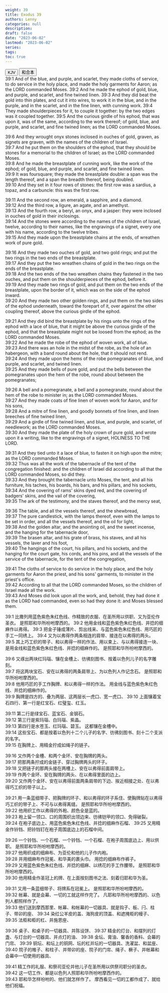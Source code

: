 ```yaml
---
weight: 39
title: Exodus 39
authors: Lenny
categories: null
description: 
draft: false
date: "2023-06-02"
lastmod: "2023-06-02"
series: 
tags: 
toc: true
---
```


<!--more-->

<!-- Tab links -->
<div class="tab">
  <button class="tablinks active" onclick="tablabel(event, 'english')">KJV</button>
  <button class="tablinks" onclick="tablabel(event, 'chinese')">和合本</button>
  
</div>

<!-- Tab content -->
<div id="english" class="tabcontent" style="display:block">
39:1 And of the blue, and purple, and scarlet, they made cloths of service, to do service in the holy place, and made the holy garments for Aaron; as the LORD commanded Moses.  
39:2 And he made the ephod of gold, blue, and purple, and scarlet, and fine twined linen.  
39:3 And they did beat the gold into thin plates, and cut it into wires, to work it in the blue, and in the purple, and in the scarlet, and in the fine linen, with cunning work.  
39:4 They made shoulderpieces for it, to couple it together: by the two edges was it coupled together.  
39:5 And the curious girdle of his ephod, that was upon it, was of the same, according to the work thereof; of gold, blue, and purple, and scarlet, and fine twined linen; as the LORD commanded Moses.  

39:6 And they wrought onyx stones inclosed in ouches of gold, graven, as signets are graven, with the names of the children of Israel.  
39:7 And he put them on the shoulders of the ephod, that they should be stones for a memorial to the children of Israel; as the LORD commanded Moses.  
39:8 And he made the breastplate of cunning work, like the work of the ephod; of gold, blue, and purple, and scarlet, and fine twined linen.  
39:9 It was foursquare; they made the breastplate double: a span was the length thereof, and a span the breadth thereof, being doubled.  
39:10 And they set in it four rows of stones: the first row was a sardius, a topaz, and a carbuncle: this was the first row.  

39:11 And the second row, an emerald, a sapphire, and a diamond.  
39:12 And the third row, a ligure, an agate, and an amethyst.  
39:13 And the fourth row, a beryl, an onyx, and a jasper: they were inclosed in ouches of gold in their inclosings.  
39:14 And the stones were according to the names of the children of Israel, twelve, according to their names, like the engravings of a signet, every one with his name, according to the twelve tribes.  
39:15 And they made upon the breastplate chains at the ends, of wreathen work of pure gold.  

39:16 And they made two ouches of gold, and two gold rings; and put the two rings in the two ends of the breastplate.  
39:17 And they put the two wreathen chains of gold in the two rings on the ends of the breastplate.  
39:18 And the two ends of the two wreathen chains they fastened in the two ouches, and put them on the shoulderpieces of the ephod, before it.  
39:19 And they made two rings of gold, and put them on the two ends of the breastplate, upon the border of it, which was on the side of the ephod inward.  
39:20 And they made two other golden rings, and put them on the two sides of the ephod underneath, toward the forepart of it, over against the other coupling thereof, above the curious girdle of the ephod.  

39:21 And they did bind the breastplate by his rings unto the rings of the ephod with a lace of blue, that it might be above the curious girdle of the ephod, and that the breastplate might not be loosed from the ephod; as the LORD commanded Moses.  
39:22 And he made the robe of the ephod of woven work, all of blue.  
39:23 And there was an hole in the midst of the robe, as the hole of an habergeon, with a band round about the hole, that it should not rend.  
39:24 And they made upon the hems of the robe pomegranates of blue, and purple, and scarlet, and twined linen.  
39:25 And they made bells of pure gold, and put the bells between the pomegranates upon the hem of the robe, round about between the pomegranates;  

39:26 A bell and a pomegranate, a bell and a pomegranate, round about the hem of the robe to minister in; as the LORD commanded Moses.  
39:27 And they made coats of fine linen of woven work for Aaron, and for his sons,  
39:28 And a mitre of fine linen, and goodly bonnets of fine linen, and linen breeches of fine twined linen,  
39:29 And a girdle of fine twined linen, and blue, and purple, and scarlet, of needlework; as the LORD commanded Moses.  
39:30 And they made the plate of the holy crown of pure gold, and wrote upon it a writing, like to the engravings of a signet, HOLINESS TO THE LORD.  

39:31 And they tied unto it a lace of blue, to fasten it on high upon the mitre; as the LORD commanded Moses.  
39:32 Thus was all the work of the tabernacle of the tent of the congregation finished: and the children of Israel did according to all that the LORD commanded Moses, so did they.  
39:33 And they brought the tabernacle unto Moses, the tent, and all his furniture, his taches, his boards, his bars, and his pillars, and his sockets,  
39:34 And the covering of rams' skins dyed red, and the covering of badgers' skins, and the vail of the covering,  
39:35 The ark of the testimony, and the staves thereof, and the mercy seat,  

39:36 The table, and all the vessels thereof, and the shewbread,  
39:37 The pure candlestick, with the lamps thereof, even with the lamps to be set in order, and all the vessels thereof, and the oil for light,  
39:38 And the golden altar, and the anointing oil, and the sweet incense, and the hanging for the tabernacle door,  
39:39 The brasen altar, and his grate of brass, his staves, and all his vessels, the laver and his foot,  
39:40 The hangings of the court, his pillars, and his sockets, and the hanging for the court gate, his cords, and his pins, and all the vessels of the service of the tabernacle, for the tent of the congregation,  

39:41 The cloths of service to do service in the holy place, and the holy garments for Aaron the priest, and his sons' garments, to minister in the priest's office.  
39:42 According to all that the LORD commanded Moses, so the children of Israel made all the work.  
39:43 And Moses did look upon all the work, and, behold, they had done it as the LORD had commanded, even so had they done it: and Moses blessed them.  

</div>


<div id="chinese" class="tabcontent">
39:1 比撒列用蓝色紫色朱红色线、作精致的衣服、在圣所用以供职、又为亚伦作圣衣。  是照耶和华所吩咐摩西的。  
39:2 他用金线和蓝色紫色朱红色线、并捻的细麻作以弗得。  
39:3 把金子锤成薄片、剪出线来、与蓝色紫色朱红色线、用巧匠的手工一同绣上。  
39:4 又为以弗得作两条相连的肩带、接连在以弗得的两头。  
39:5 其上巧工织的带子、和以弗得一样的作法、用以束上、与以弗得接连一块、是用金线和蓝色紫色朱红色线、并捻的细麻作的。  是照耶和华所吩咐摩西的。  

39:6 又琢出两块红玛瑙、镶在金槽上、彷彿刻图书、按着以色列儿子的名字雕刻。  
39:7 将这两块宝石、安在以弗得的两条肩带上、为以色列人作记念石。  是照耶和华所吩咐摩西的。  
39:8 他用巧匠的手工作胸牌、和以弗得一样的作法。  用金线与蓝色紫色朱红色线、并捻的细麻作的。  
39:9 胸牌是四方的、叠为两层、这两层长一虎口、宽一虎口、
39:10 上面镶着宝石四行、第一行是红宝石、红璧玺、红玉。  

39:11 第二行是绿宝石、蓝宝石、金钢石。  
39:12 第三行是紫玛瑙、白玛瑙、紫晶。  
39:13 第四行是水苍玉、红玛瑙、碧玉。  这都镶在金槽中。  
39:14 这些宝石、都是按着以色列十二个儿子的名字、彷彿刻图书、刻十二个支派的名字。  
39:15 在胸牌上、用精金拧成如绳子的链子。  

39:16 又作两个金槽、和两个金环、安在胸牌的两头。  
39:17 把那两条拧成的金链子、穿过胸牌两头的环子。  
39:18 又把链子的那两头接在两槽上、安在以弗得前面肩带上。  
39:19 作两个金环、安在胸牌的两头、在以弗得里面的边上。  
39:20 又作两个金环、安在以弗得前面两条肩带的下边、挨近相接之处、在以弗得巧工织的带子以上。  

39:21 用一条蓝细带子、把胸牌的环子、和以弗得的环子系住、使胸牌贴在以弗得巧工织的带子上、不可与以弗得离缝。  是照耶和华所吩咐摩西的。  
39:22 他用织工作以弗得的外袍、颜色全是蓝的。  
39:23 袍上留一领口、口的周围织出领边来、彷彿铠甲的领口、免得破裂。  
39:24 在袍子底边上、用蓝色紫色朱红色线、并捻的细麻作石榴、
39:25 又用精金作铃铛、把铃铛钉在袍子周围底边上的石榴中间。  

39:26 一个铃铛、一个石榴、一个铃铛、一个石榴、在袍子周围底边上、用以供职。  是照耶和华所吩咐摩西的。  
39:27 他用织成的细麻布、为亚伦和他的儿子作内袍。  
39:28 并用细麻布作冠冕、和华美的裹头巾。  用捻的细麻布作裤子。  
39:29 又用蓝色紫色朱红色线、并捻的细麻、以绣花的手工作腰带。  是照耶和华所吩咐摩西的。  
39:30 他用精金作圣冠上的牌、在上面按刻图书之法、刻着归耶和华为圣。  

39:31 又用一条蓝细带子、将牌系在冠冕上。  是照耶和华所吩咐摩西的。  
39:32 帐幕、就是会幕、一切的工就这样作完了。  凡耶和华所吩咐摩西的、以色列人都照样作了。  
39:33 他们送到摩西那里、帐幕、和帐幕的一切器具、就是钩子、板、闩、柱子、带卯的座、
39:34 染红公羊皮的盖、海狗皮的顶盖、和遮掩柜的幔子、
39:35 法柜和柜的杠、并施恩座、

39:36 桌子、和桌子的一切器具、并陈设饼、
39:37 精金的灯台、和摆列的灯盏、与灯台的一切器具、并点灯的油、
39:38 金坛、膏油、馨香的香料、会幕的门帘、
39:39 铜坛、和坛上的铜网、坛的杠并坛的一切器具、洗濯盆、和盆座、
39:40 院子的帷子、和柱子、并带卯的座、院子的门帘、绳子、橛子、并帐幕和会幕中一切使用的器具、

39:41 精工作的礼服、和祭司亚伦并他儿子在圣所用以供祭司职分的圣衣。  
39:42 这一切工作、都是以色列人照耶和华所吩咐摩西作的。  
39:43 耶和华怎样吩咐的、他们就怎样作了。  摩西看见一切的工都作成了、就给他们祝福。  

</div>


